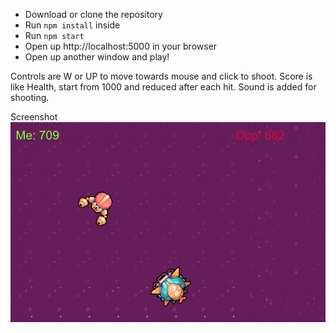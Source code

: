 - Download or clone the repository
- Run `npm install` inside
- Run `npm start`
- Open up http://localhost:5000 in your browser
- Open up another window and play!

Controls are W or UP to move towards mouse and click to shoot.
Score is like Health, start from 1000 and reduced after each hit.
Sound is added for shooting.

Screenshot
![alt text](misc/screen-snapshot.png 'screenshot')
